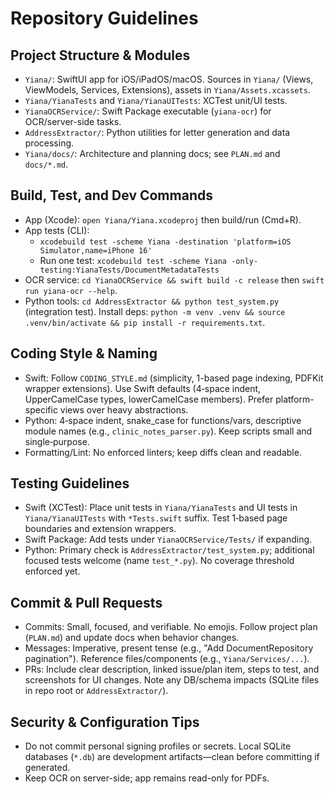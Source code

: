 # Repository Guidelines

## Project Structure & Modules
- `Yiana/`: SwiftUI app for iOS/iPadOS/macOS. Sources in `Yiana/` (Views, ViewModels, Services, Extensions), assets in `Yiana/Assets.xcassets`.
- `Yiana/YianaTests` and `Yiana/YianaUITests`: XCTest unit/UI tests.
- `YianaOCRService/`: Swift Package executable (`yiana-ocr`) for OCR/server-side tasks.
- `AddressExtractor/`: Python utilities for letter generation and data processing.
- `Yiana/docs/`: Architecture and planning docs; see `PLAN.md` and `docs/*.md`.

## Build, Test, and Dev Commands
- App (Xcode): `open Yiana/Yiana.xcodeproj` then build/run (Cmd+R).
- App tests (CLI):
  - `xcodebuild test -scheme Yiana -destination 'platform=iOS Simulator,name=iPhone 16'`
  - Run one test: `xcodebuild test -scheme Yiana -only-testing:YianaTests/DocumentMetadataTests`
- OCR service: `cd YianaOCRService && swift build -c release` then `swift run yiana-ocr --help`.
- Python tools: `cd AddressExtractor && python test_system.py` (integration test). Install deps: `python -m venv .venv && source .venv/bin/activate && pip install -r requirements.txt`.

## Coding Style & Naming
- Swift: Follow `CODING_STYLE.md` (simplicity, 1-based page indexing, PDFKit wrapper extensions). Use Swift defaults (4‑space indent, UpperCamelCase types, lowerCamelCase members). Prefer platform-specific views over heavy abstractions.
- Python: 4‑space indent, snake_case for functions/vars, descriptive module names (e.g., `clinic_notes_parser.py`). Keep scripts small and single‑purpose.
- Formatting/Lint: No enforced linters; keep diffs clean and readable.

## Testing Guidelines
- Swift (XCTest): Place unit tests in `Yiana/YianaTests` and UI tests in `Yiana/YianaUITests` with `*Tests.swift` suffix. Test 1‑based page boundaries and extension wrappers.
- Swift Package: Add tests under `YianaOCRService/Tests/` if expanding.
- Python: Primary check is `AddressExtractor/test_system.py`; additional focused tests welcome (name `test_*.py`). No coverage threshold enforced yet.

## Commit & Pull Requests
- Commits: Small, focused, and verifiable. No emojis. Follow project plan (`PLAN.md`) and update docs when behavior changes.
- Messages: Imperative, present tense (e.g., "Add DocumentRepository pagination"). Reference files/components (e.g., `Yiana/Services/...`).
- PRs: Include clear description, linked issue/plan item, steps to test, and screenshots for UI changes. Note any DB/schema impacts (SQLite files in repo root or `AddressExtractor/`).

## Security & Configuration Tips
- Do not commit personal signing profiles or secrets. Local SQLite databases (`*.db`) are development artifacts—clean before committing if generated.
- Keep OCR on server-side; app remains read-only for PDFs.

